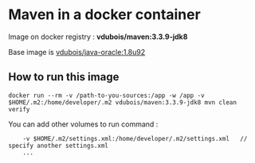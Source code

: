 # Maven in a docker container

Image on docker registry : **vdubois/maven:3.3.9-jdk8**

Base image is [vdubois/java-oracle:1.8u92](https://github.com/vdubois/dockerfiles/tree/master/dev/java/oracle/jdk1.8)

## How to run this image

```
docker run --rm -v /path-to-you-sources:/app -w /app -v $HOME/.m2:/home/developer/.m2 vdubois/maven:3.3.9-jdk8 mvn clean verify
```

You can add other volumes to run command :

```
    -v $HOME/.m2/settings.xml:/home/developer/.m2/settings.xml   // specify another settings.xml
    ...
```
